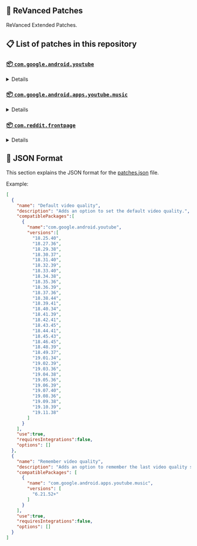 ## 🧩 ReVanced Patches

ReVanced Extended Patches.

## 📋 List of patches in this repository

### [📦 `com.google.android.youtube`](https://play.google.com/store/apps/details?id=com.google.android.youtube)
<details>

| 💊 Patch | 📜 Description | 🏹 Target Version |
|:--------:|:--------------:|:-----------------:|
| `Add splash animation` | Adds old style splash animation. | 18.25.40 ~ 19.11.38 |
| `Alternative thumbnails` | Adds options to replace video thumbnails using the DeArrow API or image captures from the video. | 18.25.40 ~ 19.11.38 |
| `Ambient mode switch` | Adds an option to bypass the restrictions of ambient mode or disable it completely. | 18.25.40 ~ 19.11.38 |
| `Append time stamps information` | Adds an option to add the current video quality or playback speed in brackets next to the current time. | 18.25.40 ~ 19.11.38 |
| `Change player flyout panel toggles` | Adds an option to use text toggles instead of switch toggles within the additional settings menu. | 18.25.40 ~ 19.05.36 |
| `Change start page` | Adds an option to set which page the app opens in instead of the homepage. | 18.25.40 ~ 19.11.38 |
| `Custom branding heading` | Applies a custom heading in the top left corner within the app. | 18.25.40 ~ 19.11.38 |
| `Custom branding icon YouTube` | Change the YouTube launcher icon to the icon specified in options.json. | 18.25.40 ~ 19.11.38 |
| `Custom branding name YouTube` | Rename the YouTube app to the name specified in options.json. | 18.25.40 ~ 19.11.38 |
| `Custom double tap length` | Add 'double-tap to seek' value. | 18.25.40 ~ 19.11.38 |
| `Custom package name` | Changes the package name for the non-root build of YouTube and YouTube Music to the name specified in options.json. | all |
| `Custom playback speed` | Adds options to customize available playback speeds. | 18.25.40 ~ 19.11.38 |
| `Custom player overlay opacity` | Adds an option to change the opacity of the video player background when player controls are visible. | 18.25.40 ~ 19.11.38 |
| `Custom seekbar color` | Adds an option to customize seekbar colors in video players and video thumbnails. | 18.25.40 ~ 19.11.38 |
| `Default playback speed` | Adds an option to set the default playback speed. | 18.25.40 ~ 19.11.38 |
| `Default video quality` | Adds an option to set the default video quality. | 18.25.40 ~ 19.11.38 |
| `Disable HDR video` | Adds options to disable HDR video. | 18.25.40 ~ 19.11.38 |
| `Disable QUIC protocol` | Adds an option to disable CronetEngine's QUIC protocol. | 18.25.40 ~ 19.11.38 |
| `Disable auto captions` | Adds an option to disable captions from being automatically enabled. | 18.25.40 ~ 19.11.38 |
| `Disable haptic feedback` | Adds an option to disable haptic feedback when swiping the video player. | 18.25.40 ~ 19.11.38 |
| `Disable landscape mode` | Adds an option to disable landscape mode when entering fullscreen. | 18.25.40 ~ 19.11.38 |
| `Disable pip notification` | Disable pip notification when you first launch pip mode. | 18.25.40 ~ 19.11.38 |
| `Disable rolling number animations` | Adds an option to disable rolling number animations of video view count, user likes, and upload time. | 18.43.45 ~ 19.11.38 |
| `Disable shorts on startup` | Adds an option to disable the Shorts player from resuming on app startup when Shorts were last being watched. | 18.25.40 ~ 19.11.38 |
| `Disable speed overlay` | Adds an option to disable 'Play at 2x speed' when pressing and holding in the video player. | 18.36.39 ~ 19.11.38 |
| `Disable update screen` | Adds an option to disable the "Update your app" screen that appears when using an outdated client. | 18.25.40 ~ 19.11.38 |
| `Enable bottom player gestures` | Adds an option to enter fullscreen when swiping down below the video player. | 18.25.40 ~ 19.11.38 |
| `Enable compact controls overlay` | Adds an option to make the fullscreen controls compact. | 18.25.40 ~ 19.11.38 |
| `Enable debug logging` | Adds an option to enable debug logging. | 18.25.40 ~ 19.11.38 |
| `Enable external browser` | Adds an option to always open links in your browser instead of in the in-app-browser. | 18.25.40 ~ 19.11.38 |
| `Enable gradient loading screen` | Adds an option to enable gradient loading screen. | 18.25.40 ~ 19.11.38 |
| `Enable language switch` | Adds an option to enable or disable language switching toggle. | 18.25.40 ~ 19.11.38 |
| `Enable minimized playback` | Enables minimized and background playback. | 18.25.40 ~ 19.11.38 |
| `Enable new splash animation` | Adds an option to enable a new type of splash animation. | 18.25.40 ~ 19.11.38 |
| `Enable new thumbnail preview` | Adds an option to enables the new seekbar thumbnails preview. | 18.25.40 ~ 19.11.38 |
| `Enable old quality layout` | Adds an option to restore the old video quality menu with specific video resolution options. | 18.25.40 ~ 19.11.38 |
| `Enable open links directly` | Adds an option to skip over redirection URLs in external links. | 18.25.40 ~ 19.11.38 |
| `Enable seekbar tapping` | Adds an option to enable tap-to-seek on the seekbar of the video player. | 18.25.40 ~ 19.11.38 |
| `Enable song search` | Adds an option to enable song search in the voice search screen. | 18.30.37 ~ 19.11.38 |
| `Enable tablet mini player` | Adds an option to enable the tablet mini player layout. | 18.25.40 ~ 19.11.38 |
| `Enable tablet navigation bar` | Adds an option to enable the tablet navigation bar. | 18.25.40 ~ 19.11.38 |
| `Enable wide search bar` | Adds an option to replace the search icon with a wide search bar. This will hide the YouTube logo when active. | 18.25.40 ~ 19.11.38 |
| `Force fullscreen` | Adds an option to forcefully open videos in fullscreen. | 18.25.40 ~ 19.11.38 |
| `Force hide player buttons background` | Force to hide the dark background surrounding the video player controls. Exclude "Hide player buttons background". | 18.25.40 ~ 19.11.38 |
| `Force opus codec` | Adds an option to force the opus audio codec instead of the mp4a audio codec. | 18.25.40 ~ 19.11.38 |
| `Force video codec` | Adds an option to force the video codec. | 18.25.40 ~ 19.11.38 |
| `Header switch` | Add switch to change header. | 18.25.40 ~ 19.11.38 |
| `Hide account menu` | Adds the ability to hide account menu elements using a custom filter in the account menu and You tab. | 18.25.40 ~ 19.11.38 |
| `Hide animated button background` | Force to hide the background of the pause and play animated buttons in the Shorts player. | 18.25.40 ~ 19.11.38 |
| `Hide auto player popup panels` | Adds an option to hide panels (such as live chat) from opening automatically. | 18.25.40 ~ 19.11.38 |
| `Hide autoplay button` | Adds an option to hide the autoplay button in the video player. | 18.25.40 ~ 19.11.38 |
| `Hide autoplay preview` | Adds an option to hide the autoplay preview container when in fullscreen. | 18.25.40 ~ 19.11.38 |
| `Hide button container` | Adds options to hide action buttons below the video player. | 18.25.40 ~ 19.11.38 |
| `Hide captions button` | Adds an option to hide the captions button in the video player. | 18.25.40 ~ 19.11.38 |
| `Hide cast button` | Adds an option to hide the cast button. | 18.25.40 ~ 19.11.38 |
| `Hide category bar` | Adds an option to hide the category bar in feeds. | 18.25.40 ~ 19.11.38 |
| `Hide channel avatar section` | Adds an option to hide the channel avatar section of the subscription feed. | 18.25.40 ~ 19.11.38 |
| `Hide channel profile components` | Adds an option to hide channel profile components. | 18.25.40 ~ 19.11.38 |
| `Hide channel watermark` | Adds an option to hide creator's watermarks in the video player. | 18.25.40 ~ 19.11.38 |
| `Hide collapse button` | Adds an option to hide the collapse button in the video player. | 18.25.40 ~ 19.11.38 |
| `Hide comment component` | Adds options to hide components related to comments. | 18.25.40 ~ 19.11.38 |
| `Hide crowdfunding box` | Adds an option to hide the crowdfunding box between the player and video description. | 18.25.40 ~ 19.11.38 |
| `Hide description components` | Adds an option to hide description components. | 18.25.40 ~ 19.11.38 |
| `Hide double tap overlay filter` | Hides the double tap dark filter layer. | 18.25.40 ~ 19.11.38 |
| `Hide double tap to like animations` | Force to hide the like animations when double tap the screen in the Shorts player. | 18.25.40 ~ 19.11.38 |
| `Hide end screen cards` | Adds an option to hide suggested video cards at the end of the video in the video player. | 18.25.40 ~ 19.11.38 |
| `Hide end screen overlay` | Adds an option to hide the overlay in fullscreen when swiping up and at the end of videos. | 18.25.40 ~ 19.11.38 |
| `Hide feed flyout panel` | Adds the ability to hide feed flyout panel components using a custom filter. | 18.25.40 ~ 19.11.38 |
| `Hide filmstrip overlay` | Adds an option to hide filmstrip overlay in the video player. | 18.25.40 ~ 19.11.38 |
| `Hide floating microphone` | Adds an option to hide the floating microphone button when searching. | 18.25.40 ~ 19.11.38 |
| `Hide fullscreen button` | Force to hide fullscreen button in player bottom UI container. | 18.25.40 ~ 19.11.38 |
| `Hide fullscreen panels` | Adds an option to hide panels such as live chat when in fullscreen. | 18.25.40 ~ 19.11.38 |
| `Hide general ads` | Adds options to hide general ads. | 18.25.40 ~ 19.11.38 |
| `Hide handle` | Adds options to hide the handle in the account switcher and You tab. | 18.25.40 ~ 19.11.38 |
| `Hide info cards` | Adds an option to hide info-cards in the video player. | 18.25.40 ~ 19.11.38 |
| `Hide latest videos button` | Adds options to hide latest videos button in home feed. | 18.25.40 ~ 19.11.38 |
| `Hide layout components` | Adds options to hide general layout components. | 18.25.40 ~ 19.11.38 |
| `Hide load more button` | Adds an option to hide the button under videos that loads similar videos. | 18.25.40 ~ 19.11.38 |
| `Hide mix playlists` | Adds an option to hide mix playlists in feed. | 18.25.40 ~ 19.11.38 |
| `Hide music button` | Adds an option to hide the YouTube Music button in the video player. | 18.25.40 ~ 19.11.38 |
| `Hide navigation buttons` | Adds options to hide and change navigation buttons (such as the Shorts button). | 18.25.40 ~ 19.11.38 |
| `Hide navigation label` | Adds an option to hide navigation bar labels. | 18.25.40 ~ 19.11.38 |
| `Hide player buttons background` | Adds an option to hide player buttons background. Exclude "Force hide player buttons background". | 18.25.40 ~ 19.11.38 |
| `Hide player chapters` | Force to hide chapters in player bottom UI container. | 18.25.40 ~ 19.11.38 |
| `Hide player flyout panel` | Adds options to hide player flyout panel components. | 18.25.40 ~ 19.11.38 |
| `Hide previous next button` | Adds an option to hide the previous and next buttons in the video player. | 18.25.40 ~ 19.11.38 |
| `Hide search term thumbnail` | Adds an option to hide thumbnails in the search term history. | 18.25.40 ~ 19.11.38 |
| `Hide seek message` | Adds an option to hide the 'Slide left or right to seek' or 'Release to cancel' message container in the video player. | 18.39.41 ~ 19.11.38 |
| `Hide seekbar` | Adds an option to hide the seekbar in video player and video thumbnails. | 18.25.40 ~ 19.11.38 |
| `Hide shorts components` | Adds options to hide components related to YouTube Shorts. | 18.25.40 ~ 19.11.38 |
| `Hide snack bar` | Adds an option to hide the snack bar action popup. | 18.25.40 ~ 19.11.38 |
| `Hide suggested actions` | Adds an option to hide the suggested actions bar inside the player. | 18.25.40 ~ 19.11.38 |
| `Hide suggested video overlay` | Adds an option to hide the suggested video overlay at the end of videos. | 18.25.40 ~ 19.11.38 |
| `Hide suggestions shelf` | Adds an option to hide the suggestions shelf in feed. | 18.25.40 ~ 19.11.38 |
| `Hide time stamp` | Adds an option to hide the timestamp in the bottom left of the video player. | 18.25.40 ~ 19.11.38 |
| `Hide toolbar button` | Adds an option to hide the button in the toolbar. | 18.25.40 ~ 19.11.38 |
| `Hide tooltip content` | Hides the tooltip box that appears on first install. | 18.25.40 ~ 19.11.38 |
| `Hide trending searches` | Adds an option to hide trending searches in the search bar. | 18.25.40 ~ 19.11.38 |
| `Hide video ads` | Adds an option to hide ads in the video player. | 18.25.40 ~ 19.11.38 |
| `Hide voice search button` | Force to hide voice search button in search bar. | 18.25.40 ~ 19.11.38 |
| `Keep landscape mode` | Adds an option to keep landscape mode when turning the screen off and on in fullscreen. | 18.42.41 ~ 19.11.38 |
| `Layout switch` | Adds an option to trick dpi to use tablet or phone layout. | 18.25.40 ~ 19.11.38 |
| `MaterialYou` | Enables MaterialYou theme for Android 12+ | 18.25.40 ~ 19.11.38 |
| `MicroG support` | Allows ReVanced Extended to run without root and under a different package name with MicroG. | 18.25.40 ~ 19.11.38 |
| `Overlay buttons` | Adds an option to display overlay buttons in the video player. | 18.25.40 ~ 19.11.38 |
| `Quick actions components` | Adds options to hide and customize components below the seekbar in fullscreen. | 18.25.40 ~ 19.11.38 |
| `Remove viewer discretion dialog` | Adds an option to remove the dialog that appears when opening a video that has been age-restricted by accepting it automatically. This does not bypass the age restriction. | 18.25.40 ~ 19.11.38 |
| `Return YouTube Dislike` | Shows the dislike count of videos using the Return YouTube Dislike API. | 18.25.40 ~ 19.11.38 |
| `Sanitize sharing links` | Adds an option to remove tracking query parameters from URLs when sharing links. | 18.25.40 ~ 19.11.38 |
| `Settings` | Applies mandatory patches to implement ReVanced Extended settings into the application. | 18.25.40 ~ 19.11.38 |
| `Shorts overlay buttons` | Apply the new icons to the action buttons of the Shorts player. | 18.25.40 ~ 19.11.38 |
| `SponsorBlock` | Integrates SponsorBlock which allows skipping video segments such as sponsored content. | 18.25.40 ~ 19.11.38 |
| `Spoof app version` | Adds options to spoof the YouTube client version. This can be used to restore old UI elements and features. | 18.25.40 ~ 19.11.38 |
| `Spoof device dimensions` | Adds an option to spoof the device dimensions which unlocks higher video qualities if they aren't available on the device. | 18.25.40 ~ 19.11.38 |
| `Spoof player parameters` | Adds options to spoof player parameters to prevent playback issues. | 18.25.40 ~ 19.11.38 |
| `Swipe controls` | Adds options to enable and configure volume and brightness swipe controls. | 18.25.40 ~ 19.11.38 |
| `Theme` | Change the app's theme to the values specified in options.json. | 18.25.40 ~ 19.11.38 |
| `Translations` | Add Crowdin translations for YouTube. | 18.25.40 ~ 19.11.38 |
| `Visual settings icons` | Adds icons to specific preferences in the settings. | all |
</details>

### [📦 `com.google.android.apps.youtube.music`](https://play.google.com/store/apps/details?id=com.google.android.apps.youtube.music)
<details>

| 💊 Patch | 📜 Description | 🏹 Target Version |
|:--------:|:--------------:|:-----------------:|
| `Amoled` | Applies a pure black theme to some components. | 6.21.52+ |
| `Background play` | Enables playing music in the background. | 6.21.52+ |
| `Bitrate default value` | Sets the audio quality to "Always High" when you first install the app. | 6.21.52+ |
| `Certificate spoof` | Enables YouTube Music to work with Android Auto by spoofing the YouTube Music certificate. | 6.21.52+ |
| `Change start page` | Adds an option to set which page the app opens in instead of the homepage. | 6.21.52+ |
| `Custom branding icon YouTube Music` | Changes the YouTube Music app icon to the icon specified in options.json. | 6.21.52+ |
| `Custom branding name YouTube Music` | Renames the YouTube Music app to the name specified in options.json. | 6.21.52+ |
| `Custom package name` | Changes the package name for the non-root build of YouTube and YouTube Music to the name specified in options.json. | 6.21.52+ |
| `Custom playback speed` | Adds an option to customize available playback speeds. | 6.21.52+ |
| `Disable auto captions` | Adds an option to disable captions from being automatically enabled. | 6.21.52+ |
| `Disable overlay filter` | Removes the dark overlay when comment, share, save to playlist, and flyout panels are open. | 6.21.52+ |
| `Enable black navigation bar` | Adds an option to set the navigation bar color to black. | 6.21.52+ |
| `Enable color match player` | Adds an option to match the color of the miniplayer to the fullscreen player. Deprecated on YT Music 6.34.51+. | 6.21.52 ~ 6.33.52 |
| `Enable compact dialog` | Adds an option to enable the compact flyout menu on phones. | 6.21.52+ |
| `Enable custom filter` | Adds a custom filter which can be used to hide layout components. | 6.21.52+ |
| `Enable debug logging` | Adds an option to enable debug logging. | 6.21.52+ |
| `Enable force minimized player` | Adds an option to keep the miniplayer minimized even when another track is played. | 6.21.52+ |
| `Enable landscape mode` | Adds an option to enable landscape mode when rotating the screen on phones. | 6.21.52+ |
| `Enable minimized playback` | Enables playback in miniplayer for Kids music. | 6.21.52+ |
| `Enable old player background` | Adds an option to return the player background to the old style. Deprecated on YT Music 6.34.51+. | 6.21.52 ~ 6.33.52 |
| `Enable old player layout` | Adds an option to return the player layout to the old style. Deprecated on YT Music 6.31.55+. | 6.21.52 ~ 6.33.52 |
| `Enable old style library shelf` | Adds an option to return the library tab to the old style. | 6.21.52+ |
| `Enable old style miniplayer` | Adds an option to return the miniplayer to the old style. Deprecated in v6.42+. | 6.21.52+ |
| `Enable opus codec` | Adds an option use the opus audio codec instead of the mp4a audio codec. | 6.21.52+ |
| `Enable playback speed` | Adds an option to add a playback speed button to the flyout panel. | 6.21.52+ |
| `Enable zen mode` | Adds an option to change the player background to light grey to reduce eye strain. Deprecated on YT Music 6.34.51+. | 6.21.52 ~ 6.33.52 |
| `Exclusive audio playback` | Unlocks the option to play music without video. | 6.21.52+ |
| `Hide "New" button` | Adds an option to hide the "New" button in the library. | 6.21.52+ |
| `Hide account menu` | Adds the ability to hide account menu elements using a custom filter. | 6.21.52+ |
| `Hide action bar component` | Adds options to hide action bar components and replace the offline download button with an external download button. | 6.21.52+ |
| `Hide button shelf` | Adds an option to hide the button shelf from the homepage and explore tab. | 6.21.52+ |
| `Hide carousel shelf` | Adds an option to hide the carousel shelf from the homepage and explore tab. | 6.21.52+ |
| `Hide cast button` | Adds an option to hide the cast button. | 6.21.52+ |
| `Hide category bar` | Adds an option to hide the category bar. | 6.21.52+ |
| `Hide channel guidelines` | Adds an option to hide the channel guidelines at the top of the comments section. | 6.21.52+ |
| `Hide double tap overlay filter` | Removes the dark overlay when double-tapping to seek. | 6.21.52+ |
| `Hide emoji picker and time stamp` | Adds an option to hide the emoji picker and time stamp when typing comments. | 6.21.52+ |
| `Hide flyout panel` | Adds options to hide flyout panel components. | 6.21.52+ |
| `Hide fullscreen share button` | Adds an option to hide the share button in the fullscreen player. | 6.21.52+ |
| `Hide general ads` | Adds options to hide general ads. | 6.21.52+ |
| `Hide get premium` | Hides the "Get Music Premium" label from the account menu and settings. | 6.21.52+ |
| `Hide handle` | Adds an option to hide the handle in the account menu. | 6.21.52+ |
| `Hide history button` | Adds an option to hide the history button in the toolbar. | 6.21.52+ |
| `Hide navigation bar component` | Adds options to hide navigation bar components. | 6.21.52+ |
| `Hide player overlay filter` | Removes the dark overlay when single-tapping player. | 6.21.52+ |
| `Hide playlist cards` | Adds an option to hide playlist cards from the homepage. | 6.21.52+ |
| `Hide sample shelf` | Adds an option to hide the sample shelf from the homepage. | 6.21.52+ |
| `Hide tap to update button` | Adds an option to hide the tap to update button. | 6.21.52+ |
| `Hide taste builder` | Hides the "Tell us which artists you like" card from the homepage. | 6.21.52+ |
| `Hide terms container` | Adds an option to hide the terms of service container in the account menu. | 6.21.52+ |
| `Hide tooltip content` | Hides the tooltip box that appears when opening the app for the first time. | 6.21.52+ |
| `Hide voice search button` | Force to hide the voice search button in the search bar. | 6.21.52+ |
| `MicroG support` | Allows YouTube Music to run without root and under a different package name with MicroG. | 6.21.52+ |
| `Remember playback speed` | Adds an option to remember the last playback speed selected. | 6.21.52+ |
| `Remember repeat state` | Adds an option to remember the state of the repeat toggle. | 6.21.52+ |
| `Remember shuffle state` | Adds an option to remember the state of the shuffle toggle. | 6.21.52+ |
| `Remember video quality` | Adds an option to remember the last video quality selected. | 6.21.52+ |
| `Remove viewer discretion dialog` | Adds an option to remove the dialog that appears when opening a video that has been age-restricted by accepting it automatically. This does not bypass the age restriction. | 6.21.52+ |
| `Replace cast button` | Adds an option to replace the cast button in the player with the "Open music" button. | 6.21.52+ |
| `Replace dismiss queue` | Adds an option to replace "Dismiss queue" with "Watch on YouTube" in the flyout menu. | 6.21.52+ |
| `Return YouTube Dislike` | Adds an option to show the dislike count of songs using the Return YouTube Dislike API. | 6.21.52+ |
| `Sanitize sharing links` | Adds an option to remove tracking query parameters from URLs when sharing links. | 6.21.52+ |
| `Settings` | Adds ReVanced Extended settings to YouTube Music. | 6.21.52+ |
| `SponsorBlock` | Adds options to enable and configure SponsorBlock, which can skip undesired video segments such as non-music sections. | 6.21.52+ |
| `Spoof app version` | Adds options to spoof the YouTube Music client version. This can remove the radio mode restriction in Canadian regions or disable real-time lyrics. | 6.21.52+ |
| `Translations` | Adds Crowdin translations for YouTube Music. | 6.21.52+ |
</details>

### [📦 `com.reddit.frontpage`](https://play.google.com/store/apps/details?id=com.reddit.frontpage)
<details>

| 💊 Patch | 📜 Description | 🏹 Target Version |
|:--------:|:--------------:|:-----------------:|
| `Change package name` | Changes the package name for Reddit to the name specified in options.json. | all |
| `Custom branding name Reddit` | Renames the Reddit app to the name specified in options.json. | all |
| `Disable screenshot popup` | Adds an option to disable the popup that shows up when taking a screenshot. | all |
| `Hide ads` | Adds options to hide ads. | all |
| `Hide navigation buttons` | Adds options to hide buttons in the navigation bar. | all |
| `Hide recently visited shelf` | Adds an option to hide the recently visited shelf in the sidebar. | all |
| `Hide toolbar button` | Adds an option to hide the r/place or Reddit recap button in the toolbar. | all |
| `Open links directly` | Adds an option to skip over redirection URLs in external links. | all |
| `Open links externally` | Adds an option to always open links in your browser instead of in the in-app-browser. | all |
| `Premium icon` | Unlocks premium app icons. | all |
| `Remove subreddit dialog` | Adds options to remove the NSFW community warning and notifications suggestion dialogs by dismissing them automatically. | all |
| `Sanitize sharing links` | Adds an option to remove tracking query parameters from URLs when sharing links. | all |
| `Settings` | Adds ReVanced Extended settings to Reddit. | all |
</details>



## 📝 JSON Format

This section explains the JSON format for the [patches.json](patches.json) file.

Example:

```json
[
  {
    "name": "Default video quality",
    "description": "Adds an option to set the default video quality.",
    "compatiblePackages":[
      {
        "name":"com.google.android.youtube",
        "versions":[
          "18.25.40",
          "18.27.36",
          "18.29.38",
          "18.30.37",
          "18.31.40",
          "18.32.39",
          "18.33.40",
          "18.34.38",
          "18.35.36",
          "18.36.39",
          "18.37.36",
          "18.38.44",
          "18.39.41",
          "18.40.34",
          "18.41.39",
          "18.42.41",
          "18.43.45",
          "18.44.41",
          "18.45.43",
          "18.46.45",
          "18.48.39",
          "18.49.37",
          "19.01.34",
          "19.02.39",
          "19.03.36",
          "19.04.38",
          "19.05.36",
          "19.06.39",
          "19.07.40",
          "19.08.36",
          "19.09.38",
          "19.10.39",
          "19.11.38"
        ]
      }
    ],
    "use":true,
    "requiresIntegrations":false,
    "options": []
  },
  {
    "name": "Remember video quality",
    "description": "Adds an option to remember the last video quality selected.",
    "compatiblePackages": [
      {
        "name": "com.google.android.apps.youtube.music",
        "versions": [
          "6.21.52+"
        ]
      }
    ],
    "use":true,
    "requiresIntegrations":false,
    "options": []
  }
]
```